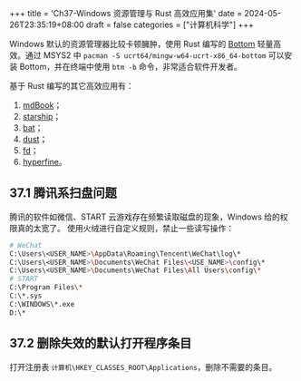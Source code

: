 +++
title = 'Ch37-Windows 资源管理与 Rust 高效应用集'
date = 2024-05-26T23:35:19+08:00
draft = false
categories = ["计算机科学"]
+++

Windows 默认的资源管理器比较卡顿臃肿，使用 Rust 编写的 [Bottom][1] 轻量高效。通过 MSYS2 中 `pacman -S ucrt64/mingw-w64-ucrt-x86_64-bottom`
可以安装 Bottom，并在终端中使用 `btm -b` 命令，非常适合软件开发者。

[1]: https://clementtsang.github.io/bottom/0.9.6/

基于 Rust 编写的其它高效应用有：

1. [mdBook](https://github.com/rust-lang/mdBook)；
2. [starship](https://github.com/starship/starship)；
3. [bat](https://github.com/sharkdp/bat)；
4. [dust](https://github.com/bootandy/dust)；
5. [fd](https://github.com/sharkdp/fd)；
6. [hyperfine](https://github.com/sharkdp/hyperfine)。

## 37.1 腾讯系扫盘问题

腾讯的软件如微信、START 云游戏存在频繁读取磁盘的现象，Windows 给的权限真的太宽了。
使用火绒进行自定义规则，禁止一些读写操作：

```sh
# WeChat
C:\Users\<USER_NAME>\AppData\Roaming\Tencent\WeChat\log\*
C:\Users\<USER_NAME>\Documents\WeChat Files\<USE_NAME>\config\*
C:\Users\<USER_NAME>\Documents\WeChat Files\All Users\config\*
# START
C:\Program Files\*
C:\*.sys
C:\WINDOWS\*.exe
D:\*
```

## 37.2 删除失效的默认打开程序条目

打开注册表 `计算机\HKEY_CLASSES_ROOT\Applications`，删除不需要的条目。
